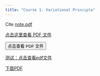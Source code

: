 ```yaml
---
title: "Course 1: Variational Principle"
---
```

Cite [note.pdf](/assets/FEM/note.pdf)


[点击这里查看 PDF 文件](/assets/FEM/note.pdf)

<a href="/assets/FEM/note.pdf" target="_blank" style="text-decoration:none;">
  <button>点击查看 PDF 文件</button>
</a>

[测试：点击查看pdf文件](https://wanghuaijin.github.io/assets/ref/books/Approximation_Theory_and_Methods.pdf)

<a href="/Pachon_2009.pdf" target="_blank">下载PDF</a>
